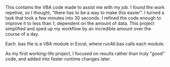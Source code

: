 This contains the VBA code made to assist me with my job. I found the work repetive, so I thought, "there has to be a way to make this easier".
I turned a task that took a few minutes into 30 seconds. I refined the code enough to improve it to less than 1, dependent on the amount of data. This project simplified and sped up my workflow by an incredible amount over the course of a day.

Each .bas file is a VBA module in Excel, where runAll.bas calls each module.

As my first working-life project, I focused on results rather than truly "good" code, and added into faster runtime changes later.
